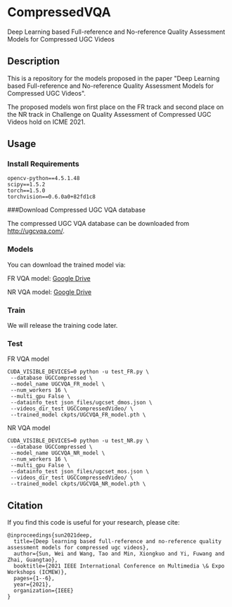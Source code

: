 # CompressedVQA
Deep Learning based Full-reference and No-reference Quality Assessment Models for Compressed UGC Videos

## Description

This is a repository for the models proposed in the paper "Deep Learning based Full-reference and No-reference Quality Assessment Models for Compressed UGC Videos".

The proposed models won first place on the FR track and second place on the NR track in Challenge on Quality Assessment of Compressed UGC Videos hold on ICME 2021.

## Usage

### Install Requirements

```
opencv-python==4.5.1.48
scipy==1.5.2
torch==1.5.0
torchvision==0.6.0a0+82fd1c8
```
###Download Compressed UGC VQA database

The compressed UGC VQA database can be downloaded from http://ugcvqa.com/.

### Models

You can download the trained model via:

FR VQA model: [Google Drive](https://drive.google.com/file/d/1ohKNe_r0bXBg7qp4vQj0mDT3CwJPHVMM/view?usp=sharing)

NR VQA model: [Google Drive](https://drive.google.com/file/d/1K73padYMgq70zVWVVLIODs9SyIhdgqkT/view?usp=sharing)

### Train

We will release the training code later.

### Test
FR VQA model
```shell
CUDA_VISIBLE_DEVICES=0 python -u test_FR.py \
 --database UGCCompressed \
 --model_name UGCVQA_FR_model \
 --num_workers 16 \
 --multi_gpu False \
 --datainfo_test json_files/ugcset_dmos.json \
 --videos_dir_test UGCCompressedVideo/ \
 --trained_model ckpts/UGCVQA_FR_model.pth \
```
NR VQA model
```shell
CUDA_VISIBLE_DEVICES=0 python -u test_NR.py \
 --database UGCCompressed \
 --model_name UGCVQA_NR_model \
 --num_workers 16 \
 --multi_gpu False \
 --datainfo_test json_files/ugcset_mos.json \
 --videos_dir_test UGCCompressedVideo/ \
 --trained_model ckpts/UGCVQA_NR_model.pth \
```

## Citation

If you find this code is useful for your research, please cite:
```
@inproceedings{sun2021deep,
  title={Deep learning based full-reference and no-reference quality assessment models for compressed ugc videos},
  author={Sun, Wei and Wang, Tao and Min, Xiongkuo and Yi, Fuwang and Zhai, Guangtao},
  booktitle={2021 IEEE International Conference on Multimedia \& Expo Workshops (ICMEW)},
  pages={1--6},
  year={2021},
  organization={IEEE}
}
```
